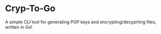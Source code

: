 # Cryp-To-Go

A simple CLI tool for generating PGP keys and encrypting/decyprting files, written in Go!
